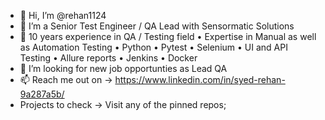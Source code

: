 - 👋 Hi, I’m @rehan1124
- 👀 I’m a Senior Test Engineer / QA Lead with Sensormatic Solutions
- 🌱 10 years experience in QA / Testing field • Expertise in Manual as well as Automation Testing • Python • Pytest • Selenium • UI and API Testing • Allure reports • Jenkins • Docker
- 💞️ I’m looking for new job opportunties as Lead QA
- 📫 Reach me out on -> https://www.linkedin.com/in/syed-rehan-9a287a5b/
- Projects to check -> Visit any of the pinned repos;

<!---
rehan1124/rehan1124 is a ✨ special ✨ repository because its `README.md` (this file) appears on your GitHub profile.
You can click the Preview link to take a look at your changes.
--->
